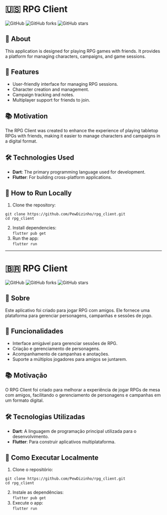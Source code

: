 # 🇺🇸 RPG Client

![GitHub](https://img.shields.io/github/issues/PewDizinho/rpg_client?color=blue)
![GitHub forks](https://img.shields.io/github/forks/PewDizinho/rpg_client)
![GitHub stars](https://img.shields.io/github/stars/PewDizinho/rpg_client)

## 🎲 About
This application is designed for playing RPG games with friends. It provides a platform for managing characters, campaigns, and game sessions.

## 🚀 Features
- User-friendly interface for managing RPG sessions.
- Character creation and management.
- Campaign tracking and notes.
- Multiplayer support for friends to join.

## 📚 Motivation
The RPG Client was created to enhance the experience of playing tabletop RPGs with friends, making it easier to manage characters and campaigns in a digital format.

## 🛠 Technologies Used
- **Dart**: The primary programming language used for development.
- **Flutter**: For building cross-platform applications.

## 🔧 How to Run Locally
1. Clone the repository:  
```
git clone https://github.com/PewDizinho/rpg_client.git  
cd rpg_client
```
2. Install dependencies:  
```flutter pub get```  
3. Run the app:  
```flutter run```

---

# 🇧🇷 RPG Client

![GitHub](https://img.shields.io/github/issues/PewDizinho/rpg_client?color=blue)
![GitHub forks](https://img.shields.io/github/forks/PewDizinho/rpg_client)
![GitHub stars](https://img.shields.io/github/stars/PewDizinho/rpg_client)

## 🎲 Sobre
Este aplicativo foi criado para jogar RPG com amigos. Ele fornece uma plataforma para gerenciar personagens, campanhas e sessões de jogo.

## 🚀 Funcionalidades
- Interface amigável para gerenciar sessões de RPG.
- Criação e gerenciamento de personagens.
- Acompanhamento de campanhas e anotações.
- Suporte a múltiplos jogadores para amigos se juntarem.

## 📚 Motivação
O RPG Client foi criado para melhorar a experiência de jogar RPGs de mesa com amigos, facilitando o gerenciamento de personagens e campanhas em um formato digital.

## 🛠 Tecnologias Utilizadas
- **Dart**: A linguagem de programação principal utilizada para o desenvolvimento.
- **Flutter**: Para construir aplicativos multiplataforma.

## 🔧 Como Executar Localmente
1. Clone o repositório:  
```
git clone https://github.com/PewDizinho/rpg_client.git  
cd rpg_client
```
2. Instale as dependências:  
```flutter pub get```  
3. Execute o app:  
```flutter run```  
